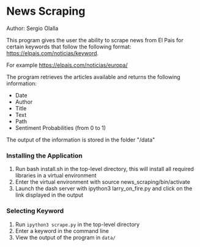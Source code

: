 # News Scraping

Author: Sergio Olalla 

This program gives the user the ability to scrape news from El Pais for certain keywords that follow the following format:
https://elpais.com/noticias/keyword. 

For example https://elpais.com/noticias/europa/

The program retrieves the articles available and returns the following information:
- Date
- Author
- Title
- Text
- Path
- Sentiment Probabilities (from 0 to 1)

The output of the information is stored in the folder "/data"

### Installing the Application

1. Run bash install.sh in the top-level directory, this will install all required libraries in a virtual environment
2. Enter the virtual environment with source news_scraping/bin/activate
3. Launch the dash server with ipython3 larry_on_fire.py and click on the link displayed in the output

### Selecting Keyword

1. Run `ipython3 scrape.py` in the top-level directory
2. Enter a keyword in the command line 
3. View the output of the program in `data/`


